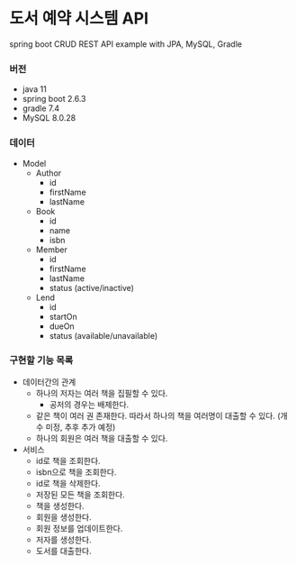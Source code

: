 # 도서 예약 시스템 API
spring boot CRUD REST API example with JPA, MySQL, Gradle

### 버전
- java 11
- spring boot 2.6.3
- gradle 7.4
- MySQL 8.0.28

### 데이터
- Model
  - Author
    - id
    - firstName
    - lastName
  - Book
    - id
    - name
    - isbn
  - Member
    - id
    - firstName
    - lastName
    - status (active/inactive)
  - Lend
    - id
    - startOn
    - dueOn
    - status (available/unavailable)
    
### 구현할 기능 목록
- 데이터간의 관계
  - 하나의 저자는 여러 책을 집필할 수 있다.
    - 공저의 경우는 배제한다.
  - 같은 책이 여러 권 존재한다. 따라서 하나의 책을 여러명이 대출할 수 있다. (개수 미정, 추후 추가 예정)
  - 하나의 회원은 여러 책을 대출할 수 있다.
- 서비스
  - id로 책을 조회한다.
  - isbn으로 책을 조회한다.
  - id로 책을 삭제한다.
  - 저장된 모든 책을 조회한다.
  - 책을 생성한다.
  - 회원을 생성한다.
  - 회원 정보를 업데이트한다.
  - 저자를 생성한다.
  - 도서를 대출한다.
